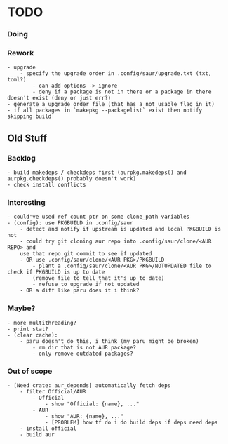 # TODO
### Doing

### Rework
    - upgrade
        - specify the upgrade order in .config/saur/upgrade.txt (txt, toml?)
            - can add options -> ignore
            - deny if a package is not in there or a package in there doesn't exist (deny or just err?)
    - generate a upgrade order file (that has a not usable flag in it)
    - if all packages in `makepkg --packagelist` exist then notify skipping build

## Old Stuff
### Backlog
    - build makedeps / checkdeps first (aurpkg.makedeps() and aurpkg.checkdeps() probably doesn't work)
    - check install conflicts

### Interesting
    - could've used ref count ptr on some clone_path variables
    - (config): use PKGBUILD in .config/saur
        - detect and notify if upstream is updated and local PKGBUILD is not
        - could try git cloning aur repo into .config/saur/clone/<AUR REPO> and
        use that repo git commit to see if updated
        - OR use .config/saur/clone/<AUR PKG>/PKGBUILD
            - plant a .config/saur/clone/<AUR PKG>/NOTUPDATED file to check if PKGBUILD is up to date
            (remove file to tell that it's up to date)
            - refuse to upgrade if not updated
        - OR a diff like paru does it i think?

### Maybe?
    - more multithreading?
    - print stat?
    - (clear cache):
        - paru doesn't do this, i think (my paru might be broken)
            - rm dir that is not AUR package?
            - only remove outdated packages?

### Out of scope
    - [Need crate: aur_depends] automatically fetch deps
        - filter Official/AUR
            - Official
                - show "Official: {name}, ..."
            - AUR
                - show "AUR: {name}, ..."
                - [PROBLEM] how tf do i do build deps if deps need deps
        - install official
        - build aur
